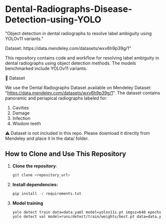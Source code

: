 # Dental-Radiographs-Disease-Detection-using-YOLO
"Object detection in dental radiographs to resolve label ambiguity using YOLOv11 variants."<br>
<p>Dataset: https://data.mendeley.com/datasets/wxv6h9p39g/1"</p>

<p>This repository contains code and workflow for resolving label ambiguity in dental radiographs using object detection methods. The models benchmarked include YOLOv11 variants.</p>
<p>📂 Dataset

We use the Dental Radiographs Dataset available on Mendeley Dataset: "https://data.mendeley.com/datasets/wxv6h9p39g/1".
The dataset contains panoramic and periapical radiographs labeled for:
1. Cavities
2. Damage
3. Infection
4. Wisdom teeth

⚠️ Dataset is not included in this repo. Please download it directly from Mendeley and place it in the data/ folder.</p>

## How to Clone and Use This Repository

1. **Clone the repository**:
   ```bash
   git clone <repository_url>
2. **Install dependencies:**
   ```bash
   pip install -r requirements.txt
3. **Model training**
   ```bash
   yolo detect train data=data.yaml model=yolov11s.pt imgsz=640 epochs=100
   yolo detect val model=runs/detect/train/weights/best.pt data=data.yaml




